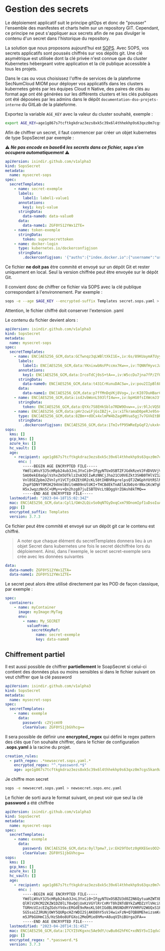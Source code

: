 # Gestion des secrets

Le déploiement applicatif suit le principe gitOps et donc de "pousser" l'ensemble des manifestes et charts helm sur un repository GIT. Cependant, ce principe ne peut s'appliquer aux secrets afin de ne pas divulger le contenu d'un secret dans l'historique du repository.

La solution que nous proposons aujourd'hui est [SOPS](https://github.com/mozilla/sops). Avec SOPS, vos secrets applicatifs sont poussés chiffrés sur vos dépôts git. Une clé asymétrique est utilisée dont la clé privée n'est connue que du cluster Kubernetes hébergeant votre application et la clé publique accessible à tous les projets.

Dans le cas ou vous choisissez l'offre de services de la plateforme SecNumCloud MIOM pour déployer vos applicatifs dans les clusters kubernetes gérés par les équipes Cloud π Native, des paires de clés au format age ont été générées sur les différents clusters et les clés publiques ont été déposées par les admins dans le dépôt `documentation-dso-projets-interne` du GitLab de la plateforme.

Exportez la variable `AGE_KEY` avec la valeur du cluster souhaité, exemple :

```bash
export AGE_KEY=age1g867s7tcftkgkdraz3ezs8xk5c39x6l4thhekhp9s63qxz0m7cgs5kan9a
```

Afin de chiffrer un secret, il faut commencer par créer un objet kubernetes de type SopsSecret par exemple :

:warning: __*Ne pas encode en base64 les secrets dans ce fichier, sops s'en occupera automatiquement*__ :warning:
```yaml
apiVersion: isindir.github.com/v1alpha3
kind: SopsSecret
metadata:
  name: mysecret-sops
spec:
  secretTemplates:
    - name: secret-exemple
      labels:
        label1: label1-value1
      annotations:
        key1: key1-value
      stringData:
        data-name0: data-value0
      data:
        data-name1: ZGF0YS12YWx1ZTE=
    - name: token-exemple
      stringData:
        token: supersecrettoken
    - name: docker-login
      type: kubernetes.io/dockerconfigjson
      stringData:
        .dockerconfigjson: '{"auths":{"index.docker.io":{"username":"user","password":"pass","email":"toto@example.com","auth":"dXNlcjpwYXNz"}}}'
```

Ce fichier **ne doit pas** être commité et envoyé sur un dépôt Git et rester uniquement en local. Seul la version chiffrée peut être envoyée sur le dépôt Git.

Il convient donc de chiffrer ce fichier via SOPS avec la clé publique correspondant à l'environnement. Par exemple :

```bash
sops -e --age $AGE_KEY --encrypted-suffix Templates secret.sops.yaml > secret.sops.enc.yaml
```

Attention, le fichier chiffré doit conserver l'extension .yaml

Le contenu du fichier devient alors :

```yaml
apiVersion: isindir.github.com/v1alpha3
kind: SopsSecret
metadata:
  name: mysecret-sops
spec:
  secretTemplates:
    - name: ENC[AES256_GCM,data:GCTwnqz3qLWBltXkI1E=,iv:6s/89KUaymATUyyiavb1JQdndbvBY5XrBwdqg7Zp7nM=,tag:LcEyQU0/UvYWt7YCyGiFpw==,type:str]
      labels:
        label1: ENC[AES256_GCM,data:YKnixwbNsFPccmx7Kw==,iv:TQNNfHyvcJaXTnuNAi7iq/HHGpjtIN3SInxds1aWJpM=,tag:LCHNCjIQ8lrKRzlHIflYRA==,type:str]
      annotations:
        key1: ENC[AES256_GCM,data:IrcoTdCj0sS+tA==,iv:W5ccDu7jna7fP/ZfQ6cYaQX/uqU9PjKJ83PgJpHR9b0=,tag:4UDYI4WHXgipY8wXZu/NhA==,type:str]
      stringData:
        data-name0: ENC[AES256_GCM,data:t431CrKunuDACSw=,iv:pou2IIpBl6LeKloCC1yGzHA8Vkt/0Jo0nu8M4e+8XW0=,tag:kkuw1HXkSCS9f5K73MBEgw==,type:str]
      data:
        data-name1: ENC[AES256_GCM,data:p7ffMnDqVKj8Vog=,iv:KI07DuHBarC4du/sqrLus4o9s7o5knu/wu3W8ssO4e8=,tag:TgKXwVJJGEI9H5jWM5Ca4A==,type:str]
    - name: ENC[AES256_GCM,data:isdJvbWonL593lfI4w==,iv:bpHG0fsIXWcmJ3fCDebKXeFGWNrHfHRWTQ86e+Dgruw=,tag:HmgDZLLssR+roPBSsSrizw==,type:str]
      stringData:
        token: ENC[AES256_GCM,data:QYXc7S8EHkSblo7RDW9Ovw==,iv:9lJcVQ5EJR+LYVFX/0OUJ+uZqQx0kiL2Kze8OJ3fu0M=,tag:QDpVKlSS1jj+OnWzpfCW2Q==,type:str]
    - name: ENC[AES256_GCM,data:pHr2cwiFjGsIBZj+,iv:x1TkramaD0peRJe95n+r+ye5IWeeE630C0LwbVWJ154=,tag:7TiqbtURY7fn+9r2V7PlDA==,type:str]
      type: ENC[AES256_GCM,data:8ZBm++dOCx4xlmPW4bZagHMVua5gj7v7GVkEtBRX,iv:Y8HYgfO8Ae9SY3WYF/BYhKY9n6KESwQEHMNUPZfQd9o=,tag:LqlUy6FLcYAtYEa8qtx5NQ==,type:str]
      stringData:
        .dockerconfigjson: ENC[AES256_GCM,data:1TmIvfP95WReEpGqF2/ukxkvyFVdYbO3gda+oAtNZqwRZw749qvU8koYsi012s1/yhutll5v3ldqUYtr4sNuVS7TFVy2/qZ+ryiBaI8qUxt+kOx85eyfp36pJolwQtdQPNanRTLLkV4mf1JzSYOG6WAokkQ=,iv:X1jzTyp+CzTIowxH6gl2cIInk892cuO9/5JUkuCJdqI=,tag:DbtJe3pRo8TMrBO/gt4BDw==,type:str]
sops:
  kms: []
  gcp_kms: []
  azure_kv: []
  hc_vault: []
  age:
    - recipient: age1g867s7tcftkgkdraz3ezs8xk5c39x6l4thhekhp9s63qxz0m7cgs5kan9a
      enc: |
        -----BEGIN AGE ENCRYPTED FILE-----
        YWdlLWVuY3J5cHRpb24ub3JnL3YxCi0+IFgyNTUxOSBTZFJGdkRzeVJFdDVUVjVS
        SmU0ekE0aGplVzhxZm5UTklzZnA3QlIwRzNNCjJha21CU0VEZkt3SHB0THlVZ1ZM
        VnlBSEZpbmJZVnlyY1VCTjdXZEtOR2cKLS0tIHBhRkprelpsQTJZWGphYUtRSlhJ
        ZnpFSDNYT0M3K294VmlBVitmN09nUlUKI+THCBdEkTnAElA3b0z4r8Nx1KcW7gks
        H5xJwqzzNn5C+UMy+v+Qn2hzg07juISBTDVcLtBDggVrZOAsh8kTMQ==
        -----END AGE ENCRYPTED FILE-----
  lastmodified: "2023-04-18T15:02:34Z"
  mac: ENC[AES256_GCM,data:Cpl1/GWn2LQivSo0qNTGyDxqCxm79DnomIpf1uDsoIuA5qqsluCUja0RLkEOm/fUD+UKzL8Muaqjo8+fbuKOvr4nfqaeARACPz377tdPEH55DHyg8Czv00OsxdHZ8C9BGeeSZr3YHDqQEKqQpK1zs7rBz/2adqD1SXrOFu+aiuQ=,iv:w+4DAXVAvD7IvDCBMTF+NfMRctp0dEWl+QsRJPsrd70=,tag:fWa0Sz3TlCQ2lIkVe6zE4Q==,type:str]
  pgp: []
  encrypted_suffix: Templates
  version: 3.7.3
```

Ce fichier peut être commité et envoyé sur un dépôt git car le contenu est chiffré.

> A noter que chaque élément du secretTemplates donnera lieu à un objet Secret dans kubernetes une fois le secret déchiffrée lors du déploiement.
Ainsi, dans l'exemple, le secret secret-exemple sera crée avec les données suivantes
```yaml
data:
  data-name0: ZGF0YS12YWx1ZTA=
  data-name1: ZGF0YS12YWx1ZTE=
```
Le secret peut alors être utilisé directement par les POD de façon classique, par exemple :

```yaml
spec:
  containers:
    - name: myContainer
      image: myImage:MyTag
      env:
        - name: My_SECRET
          valueFrom:
            secretKeyRef:
              name: secret-exemple
              key: data-name0
```

## Chiffrement partiel

Il est aussi possible de chiffrer **partiellement** le SoapSecret si celui-ci contient des données plus ou moins sensibles si dans le fichier suivant on veut chiffrer que la clé password

```yaml
apiVersion: isindir.github.com/v1alpha3
kind: SopsSecret
metadata:
  name: mysecret-sops
spec:
  secretTemplates:
    - name: exemple
      data:
        password: c2VjcmV0
        clearValue: ZGF0YS1jbGVhcg==
```

Il sera possible de définir une **encrypted_regex** qui défini le regex pattern des clés que l'on souhaite chiffrer, dans le fichier de configuration **.sops.yaml** à la racine du projet.

```yaml
creation_rules:
  - path_regex: .*newsecret.sops.yaml.*
    encrypted_regex: "^.*password.*$"
    age: age1g867s7tcftkgkdraz3ezs8xk5c39x6l4thhekhp9s63qxz0m7cgs5kan9a
```

Je chiffre mon secret

```bash
sops -e newsecret.sops.yaml > newsecret.sops.enc.yaml
```

Le fichier de sorti aura le format suivant, on peut voir que seul la clé **password** a été chiffrée

```yaml
apiVersion: isindir.github.com/v1alpha3
kind: SopsSecret
metadata:
  name: mysecret-sops
spec:
  secretTemplates:
    - name: exemple
      data:
        password: ENC[AES256_GCM,data:0yl7pmw7,iv:EH29fOotz0gKKEGesOO2v7fwM8FPtBgpBpZQllnP9K0=,tag:GQVbRh6rhYCdquk2wOInzw==,type:str]
        clearValue: ZGF0YS1jbGVhcg==
sops:
  kms: []
  gcp_kms: []
  azure_kv: []
  hc_vault: []
  age:
    - recipient: age1g867s7tcftkgkdraz3ezs8xk5c39x6l4thhekhp9s63qxz0m7cgs5kan9a
      enc: |
        -----BEGIN AGE ENCRYPTED FILE-----
        YWdlLWVuY3J5cHRpb24ub3JnL3YxCi0+IFgyNTUxOSBZU3d0Z2N6QytuaHZWTXBm
        QlRlV2RCM2ZKZW1DZ0lLT0xQdjUxKzVGYlRrCnMrT0hINTdBYkZaMDZzYlVHci9w
        TGRHcUIzcEZqZGdsYVdxcERGdE9xRmsKLS0tIGdBL0NSNDdRYVVHRFU2WUQxS1Fw
        SG5sa1ZJRUNjOWY5QURpcHZrWDI2SjAKO8hY5sVJ4wixFzN+Q7QB8MEheizsmKrB
        m5JPbGUHmC15/HzSb0o8UFGXoi2MeDMie8hMu+A8uqVIhiBUrga3FA==
        -----END AGE ENCRYPTED FILE-----
  lastmodified: "2023-04-20T14:31:45Z"
  mac: ENC[AES256_GCM,data:17CYI5VKgxnc5Ae9dY/cwBu0d2hFKC+xdN5Y5vIIqdvXF6IOQKPQRwdNSXaLIjFWo9Xk+NP0nzAFbqyrIAR7hgGg5uWE0dAaWQw6NKgWvDIBWPU/Et2JuuBlbmny3cO//geij3XiODDAXxUg19XIDol0+f1Q5IPgPrtghKs6YC4=,iv:4YnMWSD23xRwNIiiAXMTM44ORq03J5dBNKkn9yE7bXw=,tag:Q+3SfVPTJjp777qlOwEEBg==,type:str]
  pgp: []
  encrypted_regex: ^.*password.*$
  version: 3.7.3
```
